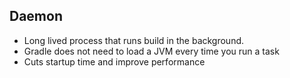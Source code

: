 ## Daemon

* Long lived process that runs build in the background.
* Gradle does not need to load a JVM every time you run a task
* Cuts startup time and improve performance
